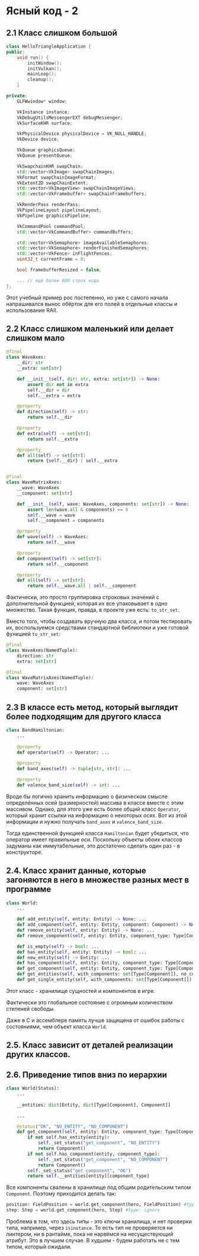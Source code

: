 # Ясный код - 2

## 2.1 Класс слишком большой
```C++
class HelloTriangleApplication {
public:
    void run() {
        initWindow();
        initVulkan();
        mainLoop();
        cleanup();
    }

private:
    GLFWwindow* window;

    VkInstance instance;
    VkDebugUtilsMessengerEXT debugMessenger;
    VkSurfaceKHR surface;

    VkPhysicalDevice physicalDevice = VK_NULL_HANDLE;
    VkDevice device;

    VkQueue graphicsQueue;
    VkQueue presentQueue;

    VkSwapchainKHR swapChain;
    std::vector<VkImage> swapChainImages;
    VkFormat swapChainImageFormat;
    VkExtent2D swapChainExtent;
    std::vector<VkImageView> swapChainImageViews;
    std::vector<VkFramebuffer> swapChainFramebuffers;

    VkRenderPass renderPass;
    VkPipelineLayout pipelineLayout;
    VkPipeline graphicsPipeline;

    VkCommandPool commandPool;
    std::vector<VkCommandBuffer> commandBuffers;

    std::vector<VkSemaphore> imageAvailableSemaphores;
    std::vector<VkSemaphore> renderFinishedSemaphores;
    std::vector<VkFence> inFlightFences;
    uint32_t currentFrame = 0;

    bool framebufferResized = false;

    ... // ещё более 800 строк кода
};
```
Этот учебный пример рос постепенно, но уже с самого начала напрашивался
вынос обёрток для его полей в отдельные классы и использование RAII.


## 2.2 Класс слишком маленький или делает слишком мало
```Python
@final
class WaveAxes:
    __dir: str
    __extra: set[str]

    def __init__(self, dir: str, extra: set[str]) -> None:
        assert dir not in extra
        self.__dir = dir
        self.__extra = extra

    @property
    def direction(self) -> str:
        return self.__dir

    @property
    def extra(self) -> set[str]:
        return self.__extra

    @property
    def all(self) -> set[str]:
        return {self.__dir} | self.__extra


@final
class WaveMatrixAxes:
    __wave: WaveAxes
    __component: set[str]

    def __init__(self, wave: WaveAxes, components: set[str]) -> None:
        assert len(wave.all & components) == 0
        self.__wave = wave
        self.__component = components

    @property
    def wave(self) -> WaveAxes:
        return self.__wave

    @property
    def component(self) -> set[str]:
        return self.__component

    @property
    def all(self) -> set[str]:
        return self.__wave.all | self.__component
```
Фактически, это просто группировка строковых значений с дополнительной функцией,
которая их все упаковывает в одно множество.
Такая функция, правда, в проекте уже есть: `to_str_set`.

Вместо того, чтобы создавать вручную два класса, и потом тестировать их,
воспользуемся средствами стандартной библиотеки и уже готовой функцией `to_str_set`:
```Python
@final
class WaveAxes(NamedTuple):
    direction: str
    extra: set[str]

@final
class WaveMatrixAxes(NamedTuple):
    wave: WaveAxes
    component: set[str]
```


## 2.3 В классе есть метод, который выглядит более подходящим для другого класса
```Python
class BandHamiltonian:
    ...
    
    @property
    def operator(self) -> Operator: ...
    
    @property
    def band_axes(self) -> tuple[str, str]: ...

    @property
    def valence_band_size(self) -> int: ...
```
Вроде бы логично хранить информацию о физическом смысле
определённых осей (размерностей) массива в классе вместе с этим массивом.
Однако, для этого уже есть более общий класс `Operator`,
который хранит ссылки на информацию о некоторых осях.
Вот из этой информации и нужно получать `band_axes` и `valence_band_size`.

Тогда единственной функцией класса `Hamiltonian` будет убедиться, что
оператор имеет правильные оси.
Поскольку объекты обоих классов задуманы как иммутабельные, это достаточно
сделать один раз - в конструкторе.

## 2.4. Класс хранит данные, которые загоняются в него в множестве разных мест в программе
```Python
class World:
    ...

    def add_entity(self, entity: Entity) -> None: ...
    def add_component(self, entity: Entity, component: Component) -> None: ...
    def remove_entity(self, entity: Entity) -> None: ...
    def remove_component(self, entity: Entity, component_type: Type[Component]) -> None: ...

    def is_empty(self) -> bool: ...
    def has_entity(self, entity: Entity) -> bool: ...
    def new_entity(self) -> Entity: ...
    def has_component(self, entity: Entity, component_type: Type[Component]) -> bool: ...
    def get_component(self, entity: Entity, component_type: Type[Component]) -> Component: ...
    def get_entities(self, with_components: set[Type[Component]], no_components: set[Type[Component]]) -> "EntitySet": ...    
    def get_single_entity(self, with_components: set[Type[Component]]) -> Entity: ...
```
Этот класс - хранилище сущностей и компонентов в игре.

Фактически это глобальное состояние с огромным количеством степеней свободы.

Даже в C и ассемблере память лучше защищена от ошибок работы с состояниями,
чем объект класса `World`.


## 2.5. Класс зависит от деталей реализации других классов.


## 2.6. Приведение типов вниз по иерархии
```Python
class World(Status):
    ...
    
    __entities: dict[Entity, dict[Type[Component], Component]]

    ...

    @status("OK", "NO_ENTITY", "NO_COMPONENT")
    def get_component(self, entity: Entity, component_type: Type[Component]) -> Component:
        if not self.has_entity(entity):
            self._set_status("get_component", "NO_ENTITY")
            return Component()
        if not self.has_component(entity, component_type):
            self._set_status("get_component", "NO_COMPONENT")
            return Component()
        self._set_status("get_component", "OK")
        return self.__entities[entity][component_type]
```
Все компоненты свалены в хранилище под общим родительским типом `Component`.
Поэтому приходится делать так:
```Python
position: FieldPosition = world.get_component(hero, FieldPosition) #type: ignore
step: Step = world.get_component(hero, Step) #type: ignore
```
Проблема в том, что здесь типы - это ключи хранилища,
и нет проверки типа, например, через `isinstance`.
То есть тип не проверяется ни линтером, ни в рантайме,
пока не нарвёмся на несуществующий атрибут.
Это в лучшем случае. В худшем - будем работать не с тем типом, который ожидали.
